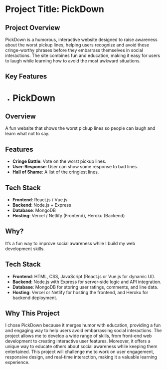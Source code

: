 # Project Title: PickDown

## Project Overview
PickDown is a humorous, interactive website designed to raise awareness about the worst pickup lines, helping users recognize and avoid these cringe-worthy phrases before they embarrass themselves in social interactions. The site combines fun and education, making it easy for users to laugh while learning how to avoid the most awkward situations.

## Key Features
- # PickDown  

## Overview  
A fun website that shows the worst pickup lines so people can laugh and learn what not to say.  

## Features  
- **Cringe Battle**: Vote on the worst pickup lines.  
- **User-Response**: User can show some response to bad lines.  
- **Hall of Shame**: A list of the cringiest lines.  

## Tech Stack  
- **Frontend**: React.js / Vue.js  
- **Backend**: Node.js + Express  
- **Database**: MongoDB  
- **Hosting**: Vercel / Netlify (Frontend), Heroku (Backend)  

## Why?  
It’s a fun way to improve social awareness while I build my web development skills.  


## Tech Stack
- **Frontend**: HTML, CSS, JavaScript (React.js or Vue.js for dynamic UI).
- **Backend**: Node.js with Express for server-side logic and API integration.
- **Database**: MongoDB for storing user ratings, comments, and line data.
- **Hosting**: Vercel or Netlify for hosting the frontend, and Heroku for backend deployment.

## Why This Project
I chose PickDown because it merges humor with education, providing a fun and engaging way to help users avoid embarrassing social interactions. The project allows me to develop a wide range of skills, from front-end web development to creating interactive user features. Moreover, it offers a unique way to educate others about social awareness while keeping them entertained. This project will challenge me to work on user engagement, responsive design, and real-time interaction, making it a valuable learning experience.

